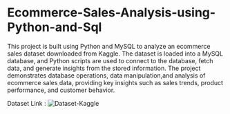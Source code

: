 # Ecommerce-Sales-Analysis-using-Python-and-Sql
This project is built using Python and MySQL to analyze an ecommerce sales dataset downloaded from Kaggle. 
The dataset is loaded into a MySQL database, and Python scripts are used to connect to the database, fetch data, and generate insights from the stored information. 
The project demonstrates database operations, data manipulation,and analysis of ecommerce sales data,
providing key insights such as sales trends, product performance, and customer behavior.


Dataset Link : ![Dataset-Kaggle](https://www.kaggle.com/datasets/devarajv88/target-dataset?select=products.csv)
